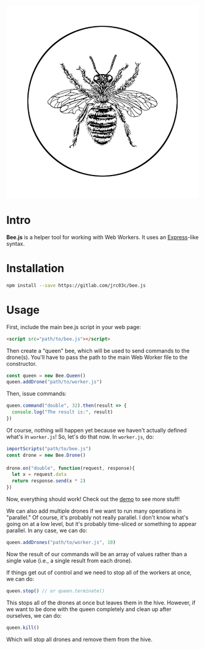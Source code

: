 ![](logo.png)

# Intro

**Bee.js** is a helper tool for working with Web Workers. It uses an [Express](http://expressjs.com/)-like syntax.

# Installation

```bash
npm install --save https://gitlab.com/jrc03c/bee.js
```

# Usage

First, include the main bee.js script in your web page:

```html
<script src="path/to/bee.js"></script>
```

Then create a "queen" bee, which will be used to send commands to the drone(s). You'll have to pass the path to the main Web Worker file to the constructor.

```js
const queen = new Bee.Queen()
queen.addDrone("path/to/worker.js")
```

Then, issue commands:

```js
queen.command("double", 32).then(result => {
  console.log("The result is:", result)
})
```

Of course, nothing will happen yet because we haven't actually defined what's in `worker.js`! So, let's do that now. In `worker.js`, do:

```js
importScripts("path/to/bee.js")
const drone = new Bee.Drone()

drone.on("double", function(request, response){
  let x = request.data
  return response.send(x * 2)
})
```

Now, everything should work! Check out the [demo](./demo) to see more stuff!

We can also add multiple drones if we want to run many operations in "parallel." Of course, it's probably not really parallel. I don't know what's going on at a low level, but it's probably time-sliced or something to appear parallel. In any case, we can do:

```js
queen.addDrones("path/to/worker.js", 10)
```

Now the result of our commands will be an array of values rather than a single value (i.e., a single result from each drone).

If things get out of control and we need to stop all of the workers at once, we can do:

```js
queen.stop() // or queen.terminate()
```

This stops all of the drones at once but leaves them in the hive. However, if we want to be done with the queen completely and clean up after ourselves, we can do:

```js
queen.kill()
```

Which will stop all drones and remove them from the hive.
